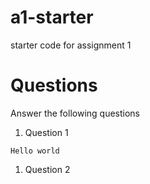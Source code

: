 # a1-starter
starter code for assignment 1


# Questions
Answer the following questions
1. Question 1
```
Hello world
```
1. Question 2
